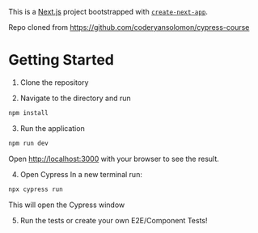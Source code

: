 
This is a [Next.js](https://nextjs.org/) project bootstrapped with [`create-next-app`](https://github.com/vercel/next.js/tree/canary/packages/create-next-app).

Repo cloned from https://github.com/coderyansolomon/cypress-course

# Getting Started
1) Clone the repository

2) Navigate to the directory and run
 ```bash
 npm install
 ```
 
3) Run the application
```bash
npm run dev
```
Open [http://localhost:3000](http://localhost:3000/) with your browser to see the result.

4) Open Cypress
In a new terminal run:
```bash
npx cypress run
```
This will open the Cypress window 

5) Run the tests or create your own E2E/Component Tests!

